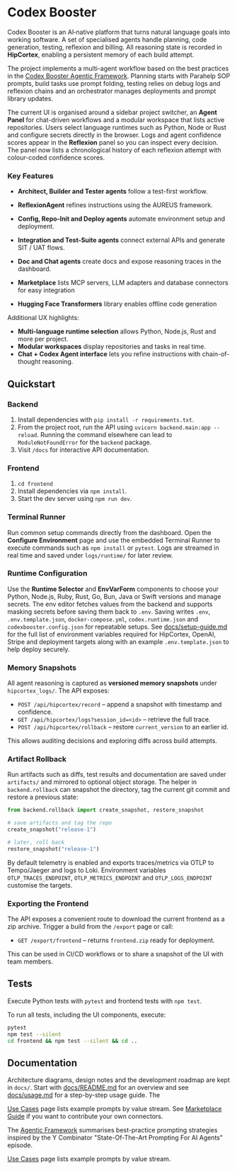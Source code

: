 # Codex Booster

Codex Booster is an AI‑native platform that turns natural language goals into
working software.  A set of specialised agents handle planning, code
generation, testing, reflexion and billing.  All reasoning state is recorded in
**HipCortex**, enabling a persistent memory of each build attempt.

The project implements a multi-agent workflow based on the best practices in the [Codex Booster Agentic Framework](docs/agentic-framework.md). Planning starts with Parahelp SOP prompts, build tasks use prompt folding, testing relies on debug logs and reflexion chains and an orchestrator manages deployments and prompt library updates.

The current UI is organised around a sidebar project switcher, an **Agent
Panel** for chat-driven workflows and a modular workspace that lists active
repositories.  Users select language runtimes such as Python, Node or Rust
 and configure secrets directly in the browser.  Logs and agent confidence
 scores appear in the **Reflexion** panel so you can inspect every decision.
 The panel now lists a chronological history of each reflexion attempt with
 colour-coded confidence scores.

### Key Features

- **Architect, Builder and Tester agents** follow a test-first workflow.
- **ReflexionAgent** refines instructions using the AUREUS framework.
- **Config, Repo‑Init and Deploy agents** automate environment setup and
  deployment.
- **Integration and Test‑Suite agents** connect external APIs and generate SIT
  / UAT flows.
- **Doc and Chat agents** create docs and expose reasoning traces in the
  dashboard.

- **Marketplace** lists MCP servers, LLM adapters and database connectors for easy integration
- **Hugging Face Transformers** library enables offline code generation

Additional UX highlights:

- **Multi-language runtime selection** allows Python, Node.js, Rust and more per project.
- **Modular workspaces** display repositories and tasks in real time.
- **Chat + Codex Agent interface** lets you refine instructions with chain-of-thought reasoning.


## Quickstart

### Backend

1. Install dependencies with `pip install -r requirements.txt`.
2. From the project root, run the API using `uvicorn backend.main:app --reload`.
   Running the command elsewhere can lead to `ModuleNotFoundError` for the
   `backend` package.
3. Visit `/docs` for interactive API documentation.

### Frontend

1. `cd frontend`
2. Install dependencies via `npm install`.
3. Start the dev server using `npm run dev`.

### Terminal Runner

Run common setup commands directly from the dashboard.  Open the
**Configure Environment** page and use the embedded Terminal Runner to
execute commands such as `npm install` or `pytest`.  Logs are streamed
in real time and saved under `logs/runtime/` for later review.

### Runtime Configuration

Use the **Runtime Selector** and **EnvVarForm** components to choose your Python, Node.js, Ruby, Rust, Go, Bun, Java or Swift versions and manage secrets. The env editor fetches values from the backend and supports masking secrets before saving them back to `.env`. Saving writes `.env`, `.env.template.json`, `docker-compose.yml`, `codex.runtime.json` and `codexbooster.config.json` for repeatable setups. See [docs/setup-guide.md](docs/setup-guide.md) for the full list of environment variables required for HipCortex, OpenAI, Stripe and deployment targets along with an example `.env.template.json` to help deploy securely.

### Memory Snapshots

All agent reasoning is captured as **versioned memory snapshots** under `hipcortex_logs/`. The API exposes:

- `POST /api/hipcortex/record` – append a snapshot with timestamp and confidence.
- `GET /api/hipcortex/logs?session_id=<id>` – retrieve the full trace.
- `POST /api/hipcortex/rollback` – restore `current_version` to an earlier id.

This allows auditing decisions and exploring diffs across build attempts.

### Artifact Rollback

Run artifacts such as diffs, test results and documentation are saved under
`artifacts/` and mirrored to optional object storage. The helper in
`backend.rollback` can snapshot the directory, tag the current git commit and
restore a previous state:

```python
from backend.rollback import create_snapshot, restore_snapshot

# save artifacts and tag the repo
create_snapshot("release-1")

# later, roll back
restore_snapshot("release-1")
```

By default telemetry is enabled and exports traces/metrics via OTLP to
Tempo/Jaeger and logs to Loki. Environment variables `OTLP_TRACES_ENDPOINT`,
`OTLP_METRICS_ENDPOINT` and `OTLP_LOGS_ENDPOINT` customise the targets.

### Exporting the Frontend

The API exposes a convenient route to download the current frontend as a
zip archive.  Trigger a build from the `/export` page or call:

- `GET /export/frontend` – returns `frontend.zip` ready for deployment.

This can be used in CI/CD workflows or to share a snapshot of the UI with
team members.

## Tests

Execute Python tests with `pytest` and frontend tests with `npm test`.

To run all tests, including the UI components, execute:
```bash
pytest
npm test --silent
cd frontend && npm test --silent && cd ..
```

## Documentation

Architecture diagrams, design notes and the development roadmap are kept in
`docs/`. Start with [docs/README.md](docs/README.md) for an overview and see
[docs/usage.md](docs/usage.md) for a step-by-step usage guide. The

[Use Cases](docs/use_cases.md) page lists example prompts by value stream. See
[Marketplace Guide](docs/marketplace.md) if you want to contribute your own
connectors.

The [Agentic Framework](docs/agentic-framework.md) summarises best-practice prompting strategies inspired by the Y Combinator "State-Of-The-Art Prompting For AI Agents" episode.

[Use Cases](docs/use_cases.md) page lists example prompts by value stream.

